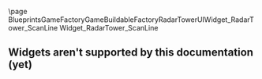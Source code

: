 \page BlueprintsGameFactoryGameBuildableFactoryRadarTowerUIWidget_RadarTower_ScanLine Widget_RadarTower_ScanLine
## Widgets aren't supported by this documentation (yet)
